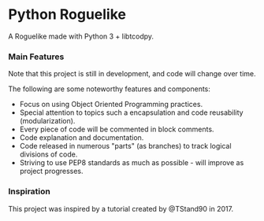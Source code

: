 # Python Roguelike
A Roguelike made with Python 3 + libtcodpy.

### Main Features
Note that this project is still in development, and code will change over time.

The following are some noteworthy features and components:

* Focus on using Object Oriented Programming practices.
* Special attention to topics such a encapsulation and code reusability (modularization).
* Every piece of code will be commented in block comments.
* Code explanation and documentation.
* Code released in numerous "parts" (as branches) to track logical divisions of code.
* Striving to use PEP8 standards as much as possible - will improve as project progresses.

### Inspiration
This project was inspired by a tutorial created by @TStand90 in 2017.  
